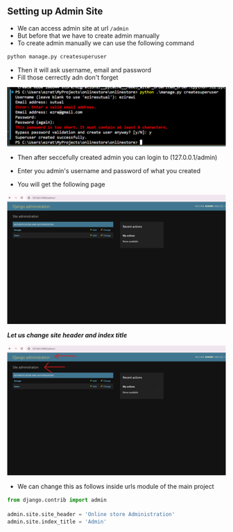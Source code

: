 ## Setting up Admin Site

- We can access admin site at url `/admin`
- But before that we have to create admin manually
- To create admin manually we can use the following command

```bash
python manage.py createsuperuser 
```
- Then it will ask username, email and password 
- Fill those cerrectly adn don't forget

![Admin creation](../Images/admin.png)

- Then after seccefully created admin you can login to (127.0.0.1/admin)
- Enter you admin's username and password of what you created

- You will get the following page

![Admin homepage](../Images/admin%20hoempage.png)


___Let us change site header and index title___

![Admin homepage](../Images/admin%20hoempag1.png)

- We can change this as follows inside urls module of the main project


```python 
from django.contrib import admin

admin.site.site_header = 'Online store Administration'
admin.site.index_title = 'Admin'
```
